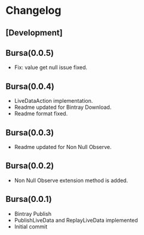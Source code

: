 # Changelog

## [Development]

## Bursa(0.0.5)
- Fix: value get null issue fixed. 

## Bursa(0.0.4)
- LiveDataAction implementation.
- Readme updated for Bintray Download.
- Readme format fixed.

## Bursa(0.0.3)
- Readme updated for Non Null Observe.

## Bursa(0.0.2)
- Non Null Observe extension method is added.

## Bursa(0.0.1)
- Bintray Publish
- PublishLiveData and ReplayLiveData implemented
- Initial commit

